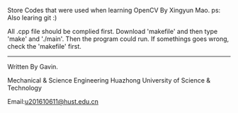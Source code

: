 
Store Codes that were used when learning OpenCV By Xingyun Mao.
ps: Also learing git :)

All .cpp file should be complied first.
Download 'makefile' and then type 'make' and './main'.
Then the program could run.
If somethings goes wrong, check the 'makefile' first.

----------
Written By Gavin.

Mechanical & Science Engineering
Huazhong University of Science & Technology

Email:u201610611@hust.edu.cn
